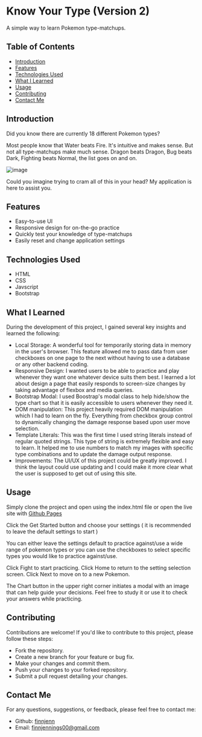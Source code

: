 # Know Your Type (Version 2)

A simple way to learn Pokemon type-matchups.

## Table of Contents

- [Introduction](#introduction)
- [Features](#features)
- [Technologies Used](#technologiesUsed)
- [What I Learned](#whatILearned)
- [Usage](#usage)
- [Contributing](#contributing)
- [Contact Me](#contactMe)

<h2 id="introduction">Introduction</h2>

Did you know there are currently 18 different Pokemon types?

Most people know that Water beats Fire. It's intuitive and makes sense. But not all type-matchups make much sense. Dragon beats Dragon, Bug beats Dark, Fighting beats Normal, the list goes on and on.

![image](https://github.com/finnjenn/knowYourTypeV2/assets/85904957/82ee2500-57bd-42e6-ac93-1d0e40b6b1b3)

Could you imagine trying to cram all of this in your head? My application is here to assist you.

<h2 id="features">Features</h2>

<ul>
  <li>Easy-to-use UI
  <li>Responsive design for on-the-go practice
  <li>Quickly test your knowledge of type-matchups
  <li>Easily reset and change application settings 
</ul>

<h2 id="technologiesUsed">Technologies Used</h2>

<ul>
  <li>HTML
  <li>CSS
  <li>Javscript
  <li>Bootstrap
</ul>

<h2 id="whatILearned">What I Learned</h2>

During the development of this project, I gained several key insights and learned the following:

- Local Storage: A wonderful tool for temporarily storing data in memory in the user's browser. This feature allowed me to pass data from user checkboxes on one page to the next without having to use a database or any other backend coding.
- Responsive Design: I wanted users to be able to practice and play whenever they want one whatever device suits them best. I learned a lot about design a page that easily responds to screen-size changes by taking advantage of flexbox and media queries.
- Bootstrap Modal: I used Boostrap's modal class to help hide/show the type chart so that it is easily accessible to users whenever they need it.
- DOM manipulation: This project heavily required DOM manipulation which I had to learn on the fly. Everything from checkbox group control to dynamically changing the damage response based upon user move selection.
- Template Literals: This was the first time I used string literals instead of regular quoted strings. This type of string is extremely flexible and easy to learn. It helped me to use numbers to match my images with specific type combinations and to update the damage output response.
- Improvements: The UI/UX of this project could be greatly improved. I think the layout could use updating and I could make it more clear what the user is supposed to get out of using this site.

<h2 id="usage">Usage</h2>

Simply clone the project and open using the index.html file or open the live site with <a href="https://finnjenn.github.io/knowYourTypeV2/">Github Pages</a>

Click the Get Started button and choose your settings ( it is recommended to leave the default settings to start )

You can either leave the settings default to practice against/use a wide range of pokemon types or you can use the checkboxes to select specific types you would like to practice against/use.

Click Fight to start practicing.
Click Home to return to the setting selection screen.
Click Next to move on to a new Pokemon.

The Chart button in the upper right corner initiates a modal with an image that can help guide your decisions. Feel free to study it or use it to check your answers while practicing.

<h2 id="contributing">Contributing</h2>

Contributions are welcome! If you'd like to contribute to this project, please follow these steps:

- Fork the repository.
- Create a new branch for your feature or bug fix.
- Make your changes and commit them.
- Push your changes to your forked repository.
- Submit a pull request detailing your changes.

<h2 id="contactMe">Contact Me</h2>

For any questions, suggestions, or feedback, please feel free to contact me:

- Github: <a href="https://github.com/finnjenn">finnjenn</a>
- Email: <a href="mailto:finnjennings00@gmail.com">finnjennings00@gmail.com</a>
